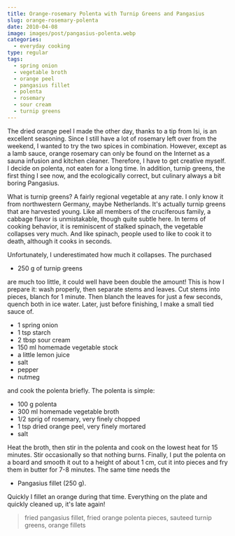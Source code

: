 ```yaml
---
title: Orange-rosemary Polenta with Turnip Greens and Pangasius
slug: orange-rosemary-polenta
date: 2010-04-08
image: images/post/pangasius-polenta.webp
categories: 
  - everyday cooking
type: regular
tags: 
  - spring onion
  - vegetable broth
  - orange peel
  - pangasius fillet
  - polenta
  - rosemary
  - sour cream
  - turnip greens
---
```


The dried orange peel I made the other day, thanks to a tip from Isi, is an excellent seasoning. Since I still have a lot of rosemary left over from the weekend, I wanted to try the two spices in combination. However, except as a lamb sauce, orange rosemary can only be found on the Internet as a sauna infusion and kitchen cleaner. Therefore, I have to get creative myself. I decide on polenta, not eaten for a long time. In addition, turnip greens, the first thing I see now, and the ecologically correct, but culinary always a bit boring Pangasius.

What is turnip greens? A fairly regional vegetable at any rate. I only know it from northwestern Germany, maybe Netherlands. It's actually turnip greens that are harvested young. Like all members of the cruciferous family, a cabbage flavor is unmistakable, though quite subtle here. In terms of cooking behavior, it is reminiscent of stalked spinach, the vegetable collapses very much. And like spinach, people used to like to cook it to death, although it cooks in seconds.

Unfortunately, I underestimated how much it collapses. The purchased

* 250 g of turnip greens

are much too little, it could well have been double the amount! This is how I prepare it: wash properly, then separate stems and leaves. Cut stems into pieces, blanch for 1 minute. Then blanch the leaves for just a few seconds, quench both in ice water. Later, just before finishing, I make a small tied sauce of.

* 1 spring onion 
* 1 tsp starch 
* 2 tbsp sour cream 
* 150 ml homemade vegetable stock 
* a little lemon juice 
* salt 
* pepper 
* nutmeg

and cook the polenta briefly. The polenta is simple:

* 100 g polenta 
* 300 ml homemade vegetable broth 
* 1/2 sprig of rosemary, very finely chopped 
* 1 tsp dried orange peel, very finely mortared
* salt

Heat the broth, then stir in the polenta and cook on the lowest heat for 15 minutes. Stir occasionally so that nothing burns. Finally, I put the polenta on a board and smooth it out to a height of about 1 cm, cut it into pieces and fry them in butter for 7-8 minutes. The same time needs the

* Pangasius fillet (250 g).

Quickly I fillet an orange during that time. Everything on the plate and quickly cleaned up, it's late again!

> fried pangasius fillet, fried orange polenta pieces, sauteed turnip greens, orange fillets

